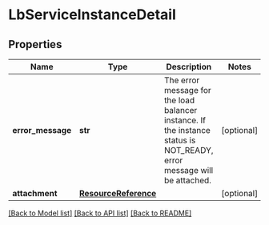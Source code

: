# LbServiceInstanceDetail

## Properties
Name | Type | Description | Notes
------------ | ------------- | ------------- | -------------
**error_message** | **str** | The error message for the load balancer instance. If the instance status is NOT_READY, error message will be attached.  | [optional] 
**attachment** | [**ResourceReference**](ResourceReference.md) |  | [optional] 

[[Back to Model list]](../README.md#documentation-for-models) [[Back to API list]](../README.md#documentation-for-api-endpoints) [[Back to README]](../README.md)

